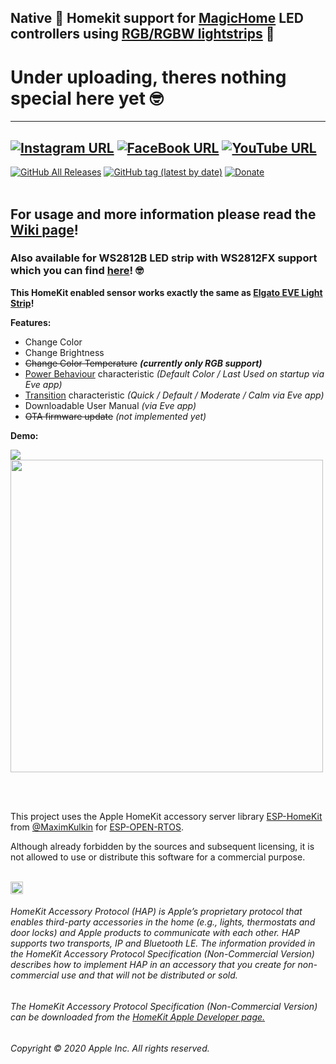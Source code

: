 ## Native  Homekit support for [MagicHome](https://s.click.aliexpress.com/e/_dT4sZfC) LED controllers using [RGB/RGBW lightstrips](http://s.click.aliexpress.com/e/_dUgIncp) 🌈

# Under uploading, theres nothing special here yet 🤓

------
[![Instagram URL](https://img.shields.io/twitter/url/https/www.instagram.com/homekidd?label=Follow&logo=instagram&style=social)](https://www.instagram.com/homekidd) [![FaceBook URL](https://img.shields.io/twitter/url/https/www.facebook.com/HomeKiid?label=Like&logo=facebook&style=social)](https://www.facebook.com/HomeKiid) [![YouTube URL](https://img.shields.io/twitter/url/https/www.youtube.com/channel/UCkqC_6j1uyYVv7SO3jPe7KA?label=Follow&logo=youtube&style=social)](https://www.youtube.com/channel/UCkqC_6j1uyYVv7SO3jPe7KA)
------

[![GitHub All Releases](https://img.shields.io/github/downloads/HomeKidd/HomeKit-MagicHome-LED-controller-Elgato-Eve-Light-Strip/total?color=green)](https://github.com/HomeKidd/HomeKit-MagicHome-LED-controller-Elgato-Eve-Light-Strip/releases) 
[![GitHub tag (latest by date)](https://img.shields.io/github/v/tag/HomeKidd/HomeKit-MagicHome-LED-controller-Elgato-Eve-Light-Strip?color=yellow&label=Latest%20Release)](https://github.com/HomeKidd/HomeKit-MagicHome-LED-controller-Elgato-Eve-Light-Strip/releases) 
[![Donate](https://img.shields.io/badge/Donate-PayPal-blue.svg)](https://www.paypal.com/cgi-bin/webscr?cmd=_s-xclick&hosted_button_id=CEYEK69ZYG69S&source=url)
<br/>
<br/>

## For usage and more information please read the [Wiki page](https://github.com/HomeKidd/HomeKit-MagicHome-LED-controller-Elgato-Eve-Light-Strip//wiki/)!

### Also available for WS2812B LED strip with WS2812FX support which you can find [here](https://github.com/HomeKidd/Homekit-WS2812B-controller)! 🤓


**This HomeKit enabled sensor works exactly the same as [Elgato EVE Light Strip](https://www.evehome.com/en/eve-light-strip)!** 

**Features:**

* Change Color
* Change Brightness
* ~~Change Color Temperature~~ **_(currently only RGB support)_**
* [Power Behaviour](https://github.com/HomeKidd/Homekit-WS2812B-controller/wiki/HomeKit-Setup#transitions-and-power-behaviour) characteristic _(Default Color / Last Used on startup via Eve app)_
* [Transition](https://github.com/HomeKidd/Homekit-WS2812B-controller/wiki/HomeKit-Setup#transitions-and-power-behaviour) characteristic _(Quick / Default / Moderate / Calm via Eve app)_
* Downloadable User Manual _(via Eve app)_ 
* ~~OTA firmware update~~ _(not implemented yet)_


**Demo:**

[![](http://img.youtube.com/vi/TG9xq7ifwth0k/0.jpg)](http://www.youtube.com/watch?vfwwfw=TG9xq7ith0k "Demo Video")
<br/>
<img src="https://github.com/HomeKidd/Homekit-WS2812B-controller/raw/master/Images/defmo.jpg" class="center" width="500"/>

<br/>
<br/>

This project uses the Apple HomeKit accessory server library [ESP-HomeKit](https://github.com/maximkulkin/esp-homekit) from [@MaximKulkin](https://github.com/maximkulkin) for [ESP-OPEN-RTOS](https://github.com/SuperHouse/esp-open-rtos).<br/>

Although already forbidden by the sources and subsequent licensing, it is not allowed to use or distribute this software for a commercial purpose.<br/><br/>

<img src="https://freepngimg.com/thumb/apple_logo/25366-7-apple-logo-file.png" width="20"/> 

###### HomeKit Accessory Protocol (HAP) is Apple’s proprietary protocol that enables third-party accessories in the home (e.g., lights, thermostats and door locks) and Apple products to communicate with each other. HAP supports two transports, IP and Bluetooth LE. The information provided in the HomeKit Accessory Protocol Specification (Non-Commercial Version) describes how to implement HAP in an accessory that you create for non-commercial use and that will not be distributed or sold.

###### The HomeKit Accessory Protocol Specification (Non-Commercial Version) can be downloaded from the [HomeKit Apple Developer page.](https://developer.apple.com/homekit/)

###### Copyright © 2020 Apple Inc. All rights reserved.
